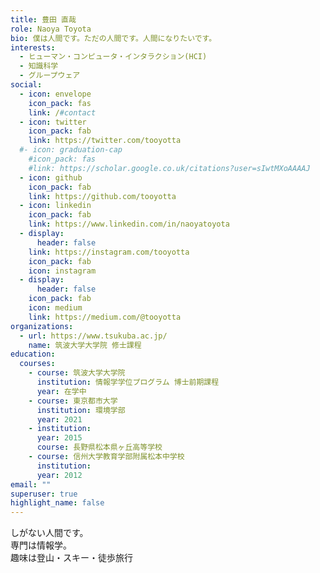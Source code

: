 ```yaml
---
title: 豊田 直哉
role: Naoya Toyota
bio: 僕は人間です。ただの人間です。人間になりたいです。
interests:
  - ヒューマン・コンピュータ・インタラクション(HCI)
  - 知識科学
  - グループウェア
social:
  - icon: envelope
    icon_pack: fas
    link: /#contact
  - icon: twitter
    icon_pack: fab
    link: https://twitter.com/tooyotta
  #- icon: graduation-cap
    #icon_pack: fas
    #link: https://scholar.google.co.uk/citations?user=sIwtMXoAAAAJ
  - icon: github
    icon_pack: fab
    link: https://github.com/tooyotta
  - icon: linkedin
    icon_pack: fab
    link: https://www.linkedin.com/in/naoyatoyota
  - display:
      header: false
    link: https://instagram.com/tooyotta
    icon_pack: fab
    icon: instagram
  - display:
      header: false
    icon_pack: fab
    icon: medium
    link: https://medium.com/@tooyotta
organizations:
  - url: https://www.tsukuba.ac.jp/
    name: 筑波大学大学院 修士課程
education:
  courses:
    - course: 筑波大学大学院
      institution: 情報学学位プログラム 博士前期課程
      year: 在学中
    - course: 東京都市大学
      institution: 環境学部
      year: 2021
    - institution:
      year: 2015
      course: 長野県松本県ヶ丘高等学校
    - course: 信州大学教育学部附属松本中学校
      institution: 
      year: 2012
email: ""
superuser: true
highlight_name: false
---
```

しがない人間です。<br>
専門は情報学。<br>
趣味は登山・スキー・徒歩旅行
<!--
{{< icon name="download" pack="fas" >}} Download my {{< staticref "media/demo_resume.pdf" "newtab" >}}resumé{{< /staticref >}}.
-->